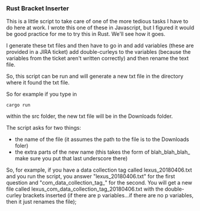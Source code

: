 ### Rust Bracket Inserter

This is a little script to take care of one of the more tedious tasks I have to do here at work. I wrote this one of these in Javascript, but I figured it would be good practice for me to try this in Rust. We'll see how it goes.

I generate these txt files and then have to go in and add variables (these are provided in a JIRA ticket) add double-curleys to the variables (because the variables from the ticket aren't written correctly) and then rename the text file.

So, this script can be run and will generate a new txt file in the directory where it found the txt file.

So for example if you type in

```
cargo run
```

within the src folder, the new txt file will be in the Downloads folder.

The script asks for two things:
* the name of the file (it assumes the path to the file is to the Downloads foler)
* the extra parts of the new name (this takes the form of blah_blah_blah_  make sure you put that last underscore there)

So, for example, if you have a data collection tag called lexus_20180406.txt and you run the script, you answer "lexus_20180406.txt" for the first question and "com_data_collection_tag_" for the second. You will get a new file called lexus_com_data_collection_tag_20180406.txt with the double-curley brackets inserted (if there are p variables...if there are no p variables, then it just renames the file);